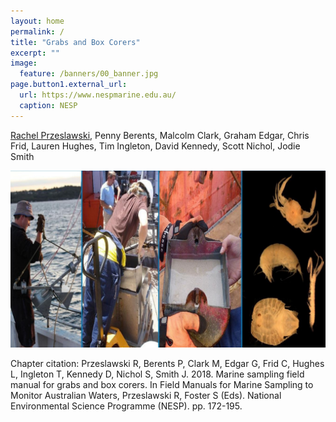 ```yaml
---
layout: home
permalink: /
title: "Grabs and Box Corers"
excerpt: ""
image:
  feature: /banners/00_banner.jpg
page.button1.external_url:
  url: https://www.nespmarine.edu.au/
  caption: NESP
---
```


[Rachel Przeslawski](mailto:rachel.przeslawski@ga.gov.au), Penny Berents, Malcolm Clark, Graham Edgar, Chris Frid, Lauren Hughes, Tim Ingleton, David Kennedy, Scott Nichol, Jodie Smith

![image alt text](images/Grabs.jpg)

Chapter citation:
Przeslawski R, Berents P, Clark M, Edgar G, Frid C, Hughes L, Ingleton T, Kennedy D, Nichol S, Smith J. 2018. Marine sampling field manual for grabs and box corers. In Field Manuals for Marine Sampling to Monitor Australian Waters, Przeslawski R, Foster S (Eds). National Environmental Science Programme (NESP). pp. 172-195.

